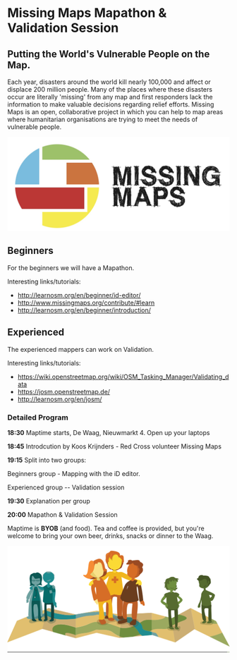 # Missing Maps Mapathon & Validation Session

## Putting the World's Vulnerable People on the Map.

Each year, disasters around the world kill nearly 100,000 and affect or displace 200 million people. Many of the places where these disasters occur are literally 'missing' from any map and first responders lack the information to make valuable decisions regarding relief efforts. Missing Maps is an open, collaborative project in which you can help to map areas where humanitarian organisations are trying to meet the needs of vulnerable people.

![img](img/missingmaps.png)

## Beginners

For the beginners we will have a Mapathon.

Interesting links/tutorials: 

* http://learnosm.org/en/beginner/id-editor/
* http://www.missingmaps.org/contribute/#learn
* http://learnosm.org/en/beginner/introduction/

## Experienced

The experienced mappers can work on Validation.

Interesting links/tutorials: 

* https://wiki.openstreetmap.org/wiki/OSM_Tasking_Manager/Validating_data
* https://josm.openstreetmap.de/
* http://learnosm.org/en/josm/


### Detailed Program

**18:30** Maptime starts, De Waag, Nieuwmarkt 4. Open up your laptops 

**18:45**  Introdcution by Koos Krijnders - Red Cross volunteer Missing Maps

**19:15** Split into two groups:

   Beginners group - Mapping with the iD editor.

   Experienced group -- Validation session

**19:30** Explanation per group

**20:00** Mapathon & Validation Session


Maptime is **BYOB** (and food). Tea and coffee is provided, but you're welcome to bring your own beer, drinks, snacks or dinner to the Waag.

![img](img/missingmaps_pic.png)